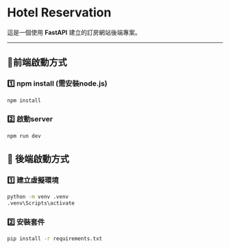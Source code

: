# Hotel Reservation

這是一個使用 **FastAPI** 建立的訂房網站後端專案。

---

##  🚀前端啟動方式

### 1️⃣ npm install (需安裝node.js)
```bash
npm install
```
### 2️⃣ 啟動server
``` bash
npm run dev
```

## 🚀 後端啟動方式

### 1️⃣ 建立虛擬環境
```bash
python -m venv .venv
.venv\Scripts\activate
```
### 2️⃣ 安裝套件

```bash
pip install -r requirements.txt
```



